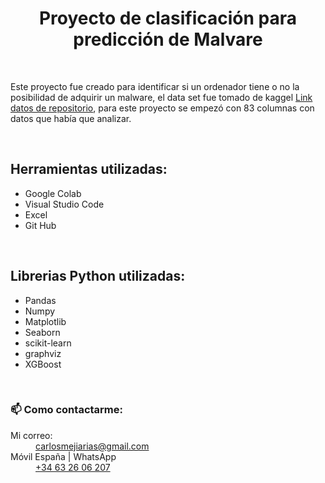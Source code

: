 <h1 align="center">Proyecto de clasificación para predicción de Malvare </h1><br>

<p>Este proyecto fue creado para identificar si un ordenador tiene o no la posibilidad de adquirir un malware, el data set fue tomado de kaggel <a href="https://www.kaggle.com/c/malwareiiitb">Link datos de repositorio</a>, para este proyecto se empezó con 83 columnas con datos que había que analizar.
</p>
<br>
<h2>Herramientas utilizadas:</h2>
<ul>
  <li>Google Colab</li>
  <li>Visual Studio Code</li>
  <li>Excel</li>
  <li>Git Hub</li>
</ul>

<br>

<h2>Librerias Python utilizadas:</h2>
<ul>
    
<li>Pandas</li>
<li>Numpy</li>
<li>Matplotlib</li>
<li>Seaborn</li>
<li>scikit-learn</li>
<li>graphviz</li>
<li>XGBoost</li>
</ul>
<br>
<h3>📫 Como contactarme:</h3>
<dl>
  <dt>Mi correo:</dt>
  <dd><a href="mailto:carlosmejiarias@gmail.com">carlosmejiarias@gmail.com</a></dd>
  <dt>Móvil España | WhatsApp</dt>
  <dd><a href="tel:+34632606207">+34 63 26 06 207</a></dd>
</dl>
